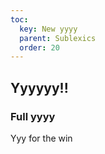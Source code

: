 ```yaml
---
toc:
  key: New yyyy
  parent: Sublexics
  order: 20
---
```

## Yyyyyy!!

### Full yyyy

Yyy for the win
